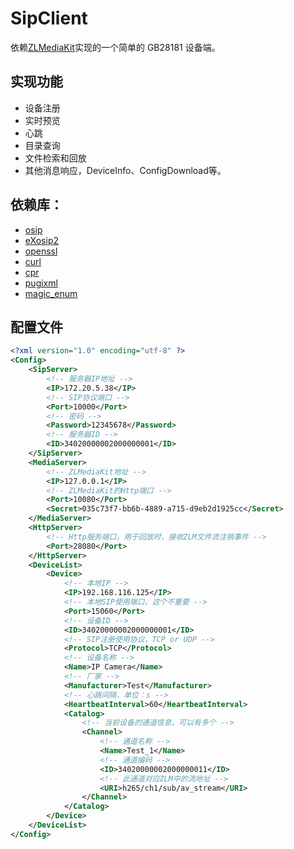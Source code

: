 # SipClient

依赖[ZLMediaKit](https://github.com/ZLMediaKit/ZLMediaKit)实现的一个简单的 GB28181 设备端。

## 实现功能

- 设备注册
- 实时预览
- 心跳
- 目录查询
- 文件检索和回放
- 其他消息响应，DeviceInfo、ConfigDownload等。


## 依赖库：

- [osip](https://www.gnu.org/software/osip/osip.html)
- [eXosip2](http://savannah.nongnu.org/projects/exosip)
- [openssl](https://github.com/openssl/openssl)
- [curl](https://github.com/curl/curl)
- [cpr](https://github.com/libcpr/cpr)
- [pugixml](https://github.com/zeux/pugixml)
- [magic_enum](https://github.com/Neargye/magic_enum)

## 配置文件

```xml
<?xml version="1.0" encoding="utf-8" ?>
<Config>
	<SipServer>
        <!-- 服务器IP地址 -->
		<IP>172.20.5.38</IP>
        <!-- SIP协议端口 -->
		<Port>10000</Port>
        <!-- 密码 -->
		<Password>12345678</Password>
        <!-- 服务器ID -->
		<ID>34020000002000000001</ID>
	</SipServer>
	<MediaServer>
        <!-- ZLMediaKit地址 -->
		<IP>127.0.0.1</IP>
        <!-- ZLMediaKit的Http端口 -->
		<Port>10080</Port>
		<Secret>035c73f7-bb6b-4889-a715-d9eb2d1925cc</Secret>
	</MediaServer>
    <HttpServer>
		<!-- Http服务端口，用于回放时，接收ZLM文件流注销事件 -->
		<Port>28080</Port>
	</HttpServer>
	<DeviceList>
		<Device>
            <!-- 本地IP -->
			<IP>192.168.116.125</IP>
            <!-- 本地SIP使用端口，这个不重要 -->
			<Port>15060</Port>
            <!-- 设备ID -->
			<ID>34020000002000000001</ID>
            <!-- SIP注册使用协议，TCP or UDP -->
			<Protocol>TCP</Protocol>
            <!-- 设备名称 -->
			<Name>IP Camera</Name>
            <!-- 厂家 -->
			<Manufacturer>Test</Manufacturer>
            <!-- 心跳间隔，单位：s -->
			<HeartbeatInterval>60</HeartbeatInterval>
			<Catalog>
                <!-- 当前设备的通道信息，可以有多个 -->
				<Channel>
                    <!-- 通道名称 -->
					<Name>Test_1</Name>
                    <!-- 通道编码 -->
					<ID>34020000002000000011</ID>
                    <!-- 此通道对应ZLM中的流地址 -->
					<URI>h265/ch1/sub/av_stream</URI>
				</Channel>
			</Catalog>
		</Device>
	</DeviceList>
</Config>
```
